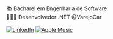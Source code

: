 📚 Bacharel em Engenharia de Software  
👨🏻‍💻 Desenvolvedor .NET @VarejoCar
\
\
[![LinkedIn](https://img.shields.io/badge/linkedin-%230077B5.svg?style=for-the-badge&logo=linkedin&logoColor=white)](https://www.linkedin.com/in/albertogaleazzo) [![Apple Music](https://img.shields.io/badge/Apple_Music-9933CC?style=for-the-badge&logo=apple-music&logoColor=white)](https://music.apple.com/profile/albertogaleazzo)

